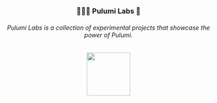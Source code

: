 <div align="center" style="border: 1px solid var(--topicTag-borderColor, var(--color-topic-tag-border), transparent);padding: 1rem 0 1rem 0;background-color:var(--bgColor-accent-muted, var(--color-accent-subtle));"> 
    <h3 style="color:" > 👨🏻‍💻 Pulumi Labs 🔬 </h3>
    <h6> Pulumi Labs is a collection of experimental projects that showcase the power of Pulumi. </h6>
    <img src="https://get.pulumi.com/new/button.svg" width="100">
</div>

